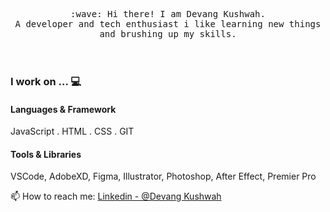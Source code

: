                                                                 

<!--
**DEVANGKUSHWAH/DEVANGKUSHWAH** is a ✨ _special_ ✨ repository because its `README.md` (this file) appears on your GitHub profile.

Here are some ideas to get you started:

- 🔭 I’m currently working on 
- 🌱 I’m currently learning ...
- 👯 I’m looking to collaborate on ...
- 🤔 I’m looking for help with ...
- 💬 Ask me about ...
- 📫 How to reach me: ...
- 😄 Pronouns: ...
- ⚡ Fun fact: ...
-->

                                                             
 <p align="center">
 <samp>
    :wave: Hi there! I am Devang Kushwah. <br>
     A developer and tech enthusiast i like learning new things and brushing up my skills.
  </samp>
  <br>
  <br>
  <br>

  ### I work on ... 💻

  #### Languages & Framework
  JavaScript . HTML . CSS . GIT 
   
  #### Tools & Libraries
  VSCode, AdobeXD, Figma, Illustrator, Photoshop, After Effect, Premier Pro
  
  📫 How to reach me: [Linkedin - @Devang Kushwah](https://www.linkedin.com/in/devang-kushwah-6535a0175/)
</p>
